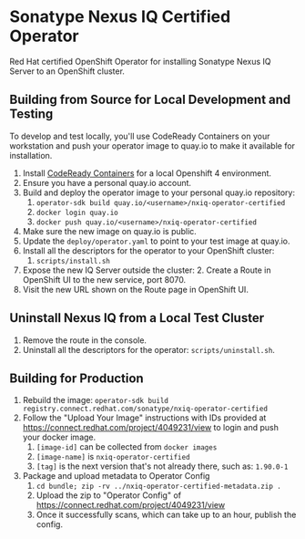 # Sonatype Nexus IQ Certified Operator
Red Hat certified OpenShift Operator for installing Sonatype Nexus IQ Server
to an OpenShift cluster.

## Building from Source for Local Development and Testing

To develop and test locally, you'll use CodeReady Containers on your workstation
and push your operator image to quay.io to make it available for installation.

1. Install [CodeReady Containers](https://developers.redhat.com/products/codeready-containers/overview)
   for a local Openshift 4 environment.
2. Ensure you have a personal quay.io account.
3. Build and deploy the operator image to your personal quay.io repository:
   1. `operator-sdk build quay.io/<username>/nxiq-operator-certified`
   2. `docker login quay.io`
   3. `docker push quay.io/<username>/nxiq-operator-certified`
5. Make sure the new image on quay.io is public.
6. Update the `deploy/operator.yaml` to point to your test image at quay.io.
7. Install all the descriptors for the operator to your OpenShift cluster:
   1. `scripts/install.sh`
8. Expose the new IQ Server outside the cluster: 
   2. Create a Route in OpenShift UI to the new service, port 8070.
9. Visit the new URL shown on the Route page in OpenShift UI.
  
## Uninstall Nexus IQ from a Local Test Cluster

1. Remove the route in the console.
2. Uninstall all the descriptors for the operator: `scripts/uninstall.sh`.

## Building for Production

1. Rebuild the image: 
   `operator-sdk build registry.connect.redhat.com/sonatype/nxiq-operator-certified`
2. Follow the "Upload Your Image" instructions with IDs provided at
   https://connect.redhat.com/project/4049231/view to login and push 
   your docker image.
   1. `[image-id]` can be collected from `docker images`
   2. `[image-name]` is `nxiq-operator-certified`
   3. `[tag]` is the next version that's not already there, such as: `1.90.0-1`
3. Package and upload metadata to Operator Config
   1. `cd bundle; zip -rv ../nxiq-operator-certified-metadata.zip .`
   2. Upload the zip to "Operator Config" of
     https://connect.redhat.com/project/4049231/view
   3. Once it successfully scans, which can take up to an hour, publish the config.
